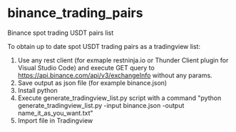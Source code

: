 # binance_trading_pairs
Binance spot trading USDT pairs list

To obtain up to date spot USDT trading pairs as a tradingview list: 
1. Use any rest client (for exmaple restninja.io or Thunder Client plugin for Visual Studio Code) and execute GET query to https://api.binance.com/api/v3/exchangeInfo without any params.
2. Save output as json file (for example binance.json)
3. Install python
4. Execute generate_tradingview_list.py script with a command "python generate_tradingview_list.py -input binance.json -output name_it_as_you_want.txt"
5. Import file in Tradingview
